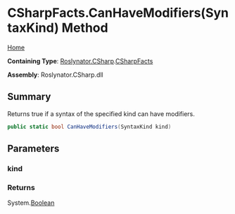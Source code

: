 # CSharpFacts\.CanHaveModifiers\(SyntaxKind\) Method

[Home](../../../../README.md)

**Containing Type**: [Roslynator.CSharp](../../README.md)\.[CSharpFacts](../README.md)

**Assembly**: Roslynator\.CSharp\.dll

## Summary

Returns true if a syntax of the specified kind can have modifiers\.

```csharp
public static bool CanHaveModifiers(SyntaxKind kind)
```

## Parameters

### kind





### Returns

System\.[Boolean](https://docs.microsoft.com/en-us/dotnet/api/system.boolean)

